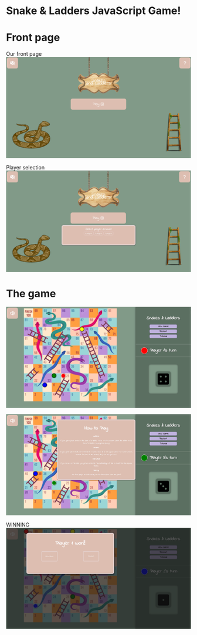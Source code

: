 # Snake & Ladders JavaScript Game!


# Front page

Our front page
![My Image](img/s&k-index.png)

Player selection
![My Image](img/s&k-players.png)


# The game


![My Image](img/s&k-game.png)



![My Image](img/s&k-tutorial.png)

WINNING
![My Image](img/s&k-win.png)


